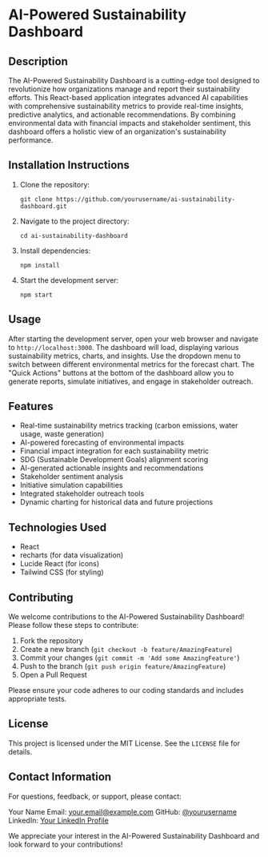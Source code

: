 # AI-Powered Sustainability Dashboard

## Description
The AI-Powered Sustainability Dashboard is a cutting-edge tool designed to revolutionize how organizations manage and report their sustainability efforts. This React-based application integrates advanced AI capabilities with comprehensive sustainability metrics to provide real-time insights, predictive analytics, and actionable recommendations. By combining environmental data with financial impacts and stakeholder sentiment, this dashboard offers a holistic view of an organization's sustainability performance.

## Installation Instructions
1. Clone the repository:
   ```
   git clone https://github.com/yourusername/ai-sustainability-dashboard.git
   ```
2. Navigate to the project directory:
   ```
   cd ai-sustainability-dashboard
   ```
3. Install dependencies:
   ```
   npm install
   ```
4. Start the development server:
   ```
   npm start
   ```

## Usage
After starting the development server, open your web browser and navigate to `http://localhost:3000`. The dashboard will load, displaying various sustainability metrics, charts, and insights. Use the dropdown menu to switch between different environmental metrics for the forecast chart. The "Quick Actions" buttons at the bottom of the dashboard allow you to generate reports, simulate initiatives, and engage in stakeholder outreach.

## Features
- Real-time sustainability metrics tracking (carbon emissions, water usage, waste generation)
- AI-powered forecasting of environmental impacts
- Financial impact integration for each sustainability metric
- SDG (Sustainable Development Goals) alignment scoring
- AI-generated actionable insights and recommendations
- Stakeholder sentiment analysis
- Initiative simulation capabilities
- Integrated stakeholder outreach tools
- Dynamic charting for historical data and future projections

## Technologies Used
- React
- recharts (for data visualization)
- Lucide React (for icons)
- Tailwind CSS (for styling)

## Contributing
We welcome contributions to the AI-Powered Sustainability Dashboard! Please follow these steps to contribute:

1. Fork the repository
2. Create a new branch (`git checkout -b feature/AmazingFeature`)
3. Commit your changes (`git commit -m 'Add some AmazingFeature'`)
4. Push to the branch (`git push origin feature/AmazingFeature`)
5. Open a Pull Request

Please ensure your code adheres to our coding standards and includes appropriate tests.

## License
This project is licensed under the MIT License. See the `LICENSE` file for details.

## Contact Information
For questions, feedback, or support, please contact:

Your Name
Email: your.email@example.com
GitHub: [@yourusername](https://github.com/yourusername)
LinkedIn: [Your LinkedIn Profile](https://www.linkedin.com/in/yourprofile)

We appreciate your interest in the AI-Powered Sustainability Dashboard and look forward to your contributions!

